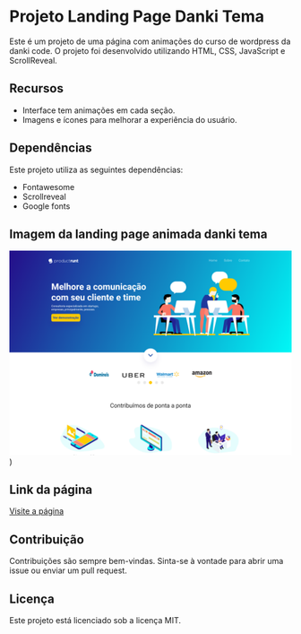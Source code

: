 # Projeto Landing Page Danki Tema

Este é um projeto de uma página com animações do curso de wordpress da danki code. O projeto foi desenvolvido utilizando HTML, CSS, JavaScript e ScrollReveal.

## Recursos

- Interface tem animações em cada seção.
- Imagens e ícones para melhorar a experiência do usuário.


## Dependências

Este projeto utiliza as seguintes dependências:

- Fontawesome
- Scrollreveal
- Google fonts

## Imagem da landing page animada danki tema
![Texto Alternativo](https://github.com/marcosoliveira253/projeto-danki/blob/main/img/tela-do-projeto.png))

## Link da página
<a href="https://marcosoliveira253.github.io/projeto-danki/" target="_blank">Visite a página</a>


## Contribuição

Contribuições são sempre bem-vindas. Sinta-se à vontade para abrir uma issue ou enviar um pull request.

## Licença

Este projeto está licenciado sob a licença MIT.
